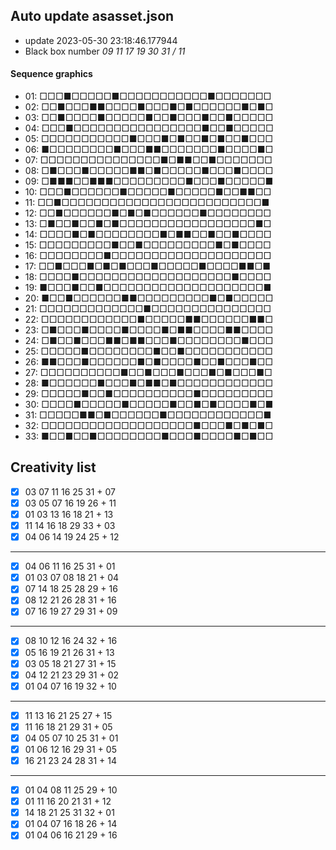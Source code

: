 ## Auto update asasset.json

* update 2023-05-30 23:18:46.177944
* Black box number _09 11 17 19 30 31 / 11_
#### Sequence graphics

* 01: □□□■□□□□□■□□□□□□□□□□□■□□□□□□□
* 02: □□■□□□■■□□□□■□□□■□■□□□□□□■□■□
* 03: □□■□□□□■□□□□□■□□■□□□■□□■□□□□□
* 04: □□□■□□□□□□□□□□□□□□□□■□□■□□□□□
* 05: □□□□□□□□□□□■□□□■□■□□■□■□□■□□□
* 06: ■□□□□□□□□■□□□■■□□□□□□□■□□□□■□
* 07: □□□□□□□□□□□□□□□■□■■□□■□□□□□□□
* 08: □■□□□■□□□□□■■□■□□□□□■□□□■□□□□
* 09: □■■■□□■■■□□□□□□□□□■□□□■□□□□□■
* 10: □□□■□□□□□□■□□□□□■□□□□□■□□■■□□
* 11: □□■□□□□□□□□□□□□□□□□□□□□□□□□□■
* 12: □□■□□□□□□■□■□■□□□□□□■□□□□□□□□
* 13: □■□□■□□■□■□□□□□□□□□□□□□□□□□■□
* 14: □□□□■□■□□□□□□□□■□■■□□■□□■□□□□
* 15: □□□□□□□□□■□□■□□□□□□□□□■□■□□□□
* 16: □□□□□□□□■□□□□□□□□□□□□□□□□□□□□
* 17: □□■□□□■□■□■□□□■□□□□□■□□□□■■□■
* 18: □□□□■□□□□□□□□□□□□□□□□□□□■□□□□
* 19: ■□□□■□□■□□□□□□□□□□□□□□□□□□□□■
* 20: ■□□■□□□□□□■■□□□□□□□□□■□■□□□□□
* 21: □□□□□□□□□□□□□■□□□□□□□□□□□□□□□
* 22: □□□□□□□□□□□□■□□□□□■■□□□□□□■■□
* 23: □■□□□■□□□□■□□□□■□■■□□□□■■□□□□
* 24: □■□□■□□□■■□■■□□□■□□□□□□□□■□□□
* 25: □□□□□■□□□□□□□□■□□■□□□□□□□□□□□
* 26: ■■□□□■□□□□□□■□■□□□□■□□■□□□■□□
* 27: □□□□□□□□□□■□□■□□□■□□□■□■□□□■□
* 28: ■□□□□□□■□□□■□■■□■□□□□□□□□□□□□
* 29: □□□□□■□□■□□□□□□□□□□■□□□□□□□□□
* 30: □□□□■□□□□□■□□□□□■□□■□■□□□□■□■
* 31: □□□□□■■□■□□□□□□■□□□□□□□□□□□□■
* 32: □□□□□□□□□□□□□□□□□□□■□□□■□■□■□
* 33: ■□□■□□■□□□□□□□□■□□□■□□□□■□■□□
## Creativity list

- [x] 03 07 11 16 25 31 + 07
- [x] 03 05 07 16 19 26 + 11
- [x] 01 03 13 16 18 21 + 13
- [x] 11 14 16 18 29 33 + 03
- [x] 04 06 14 19 24 25 + 12
***
- [x] 04 06 11 16 25 31 + 01
- [x] 01 03 07 08 18 21 + 04
- [x] 07 14 18 25 28 29 + 16
- [x] 08 12 21 26 28 31 + 16
- [x] 07 16 19 27 29 31 + 09
***
- [x] 08 10 12 16 24 32 + 16
- [x] 05 16 19 21 26 31 + 13
- [x] 03 05 18 21 27 31 + 15
- [x] 04 12 21 23 29 31 + 02
- [x] 01 04 07 16 19 32 + 10
***
- [x] 11 13 16 21 25 27 + 15
- [x] 11 16 18 21 29 31 + 05
- [x] 04 05 07 10 25 31 + 01
- [x] 01 06 12 16 29 31 + 05
- [x] 16 21 23 24 28 31 + 14
***
- [x] 01 04 08 11 25 29 + 10
- [x] 01 11 16 20 21 31 + 12
- [x] 14 18 21 25 31 32 + 01
- [x] 01 04 07 16 18 26 + 14
- [x] 01 04 06 16 21 29 + 16
